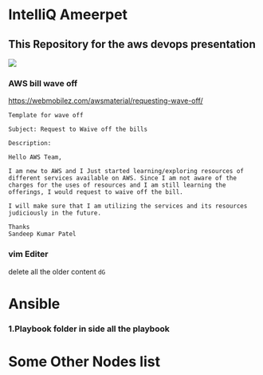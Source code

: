 # IntelliQ Ameerpet
## This Repository for the aws devops presentation 
![](https://riscenfraud.nl/wp-content/uploads/2021/08/logo-IntelliQ.png)
### AWS bill wave off
https://webmobilez.com/awsmaterial/requesting-wave-off/
```
Template for wave off

Subject: Request to Waive off the bills

Description:

Hello AWS Team,

I am new to AWS and I Just started learning/exploring resources of different services available on AWS. Since I am not aware of the charges for the uses of resources and I am still learning the offerings, I would request to waive off the bill.

I will make sure that I am utilizing the services and its resources judiciously in the future.

Thanks
Sandeep Kumar Patel
```
### vim Editer
delete all the older content
```dG```


# Ansible
### 1.Playbook folder in side all the playbook

# Some Other Nodes list

